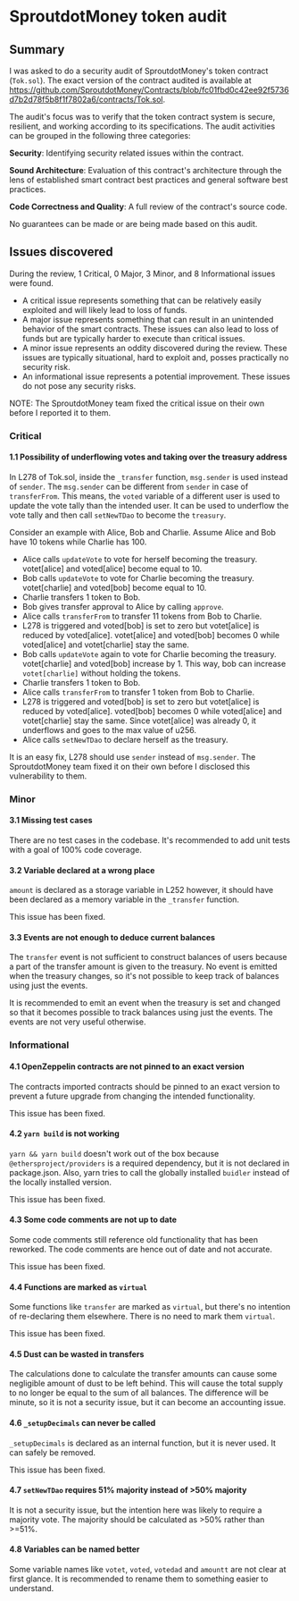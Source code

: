 # SproutdotMoney token audit

## Summary

I was asked to do a security audit of SproutdotMoney's token contract (`Tok.sol`). The exact version of the contract audited is available at <https://github.com/SproutdotMoney/Contracts/blob/fc01fbd0c42ee92f5736d7b2d78f5b8f1f7802a6/contracts/Tok.sol>.

The audit's focus was to verify that the token contract system is secure, resilient, and working according to its specifications. The audit activities can be grouped in the following three categories:

**Security**: Identifying security related issues within the contract.

**Sound Architecture**: Evaluation of this contract's architecture through the lens of established smart contract best practices and general software best practices.

**Code Correctness and Quality**: A full review of the contract's source code.

No guarantees can be made or are being made based on this audit.

## Issues discovered

During the review, 1 Critical, 0 Major, 3 Minor, and 8 Informational issues were found.

- A critical issue represents something that can be relatively easily exploited and will likely lead to loss of funds.
- A major issue represents something that can result in an unintended behavior of the smart contracts. These issues can also lead to loss of funds but are typically harder to execute than critical issues.
- A minor issue represents an oddity discovered during the review. These issues are typically situational, hard to exploit and, posses practically no security risk.
- An informational issue represents a potential improvement. These issues do not pose any security risks.

NOTE: The SproutdotMoney team fixed the critical issue on their own before I reported it to them.

### Critical

#### 1.1 Possibility of underflowing votes and taking over the treasury address

In L278 of Tok.sol, inside the `_transfer` function, `msg.sender` is used instead of `sender`. The `msg.sender` can be different from `sender` in case of `transferFrom`. This means, the `voted` variable of a different user is used to update the vote tally than the intended user. It can be used to underflow the vote tally and then call `setNewTDao` to become the `treasury`.

Consider an example with Alice, Bob and Charlie. Assume Alice and Bob have 10 tokens while Charlie has 100.

- Alice calls `updateVote` to vote for herself becoming the treasury. votet[alice] and voted[alice] become equal to 10.
- Bob calls `updateVote` to vote for Charlie becoming the treasury. votet[charlie] and voted[bob] become equal to 10.
- Charlie transfers 1 token to Bob.
- Bob gives transfer approval to Alice by calling `approve`.
- Alice calls `transferFrom` to transfer 11 tokens from Bob to Charlie.
- L278 is triggered and voted[bob] is set to zero but votet[alice] is reduced by voted[alice]. votet[alice] and voted[bob] becomes 0 while voted[alice] and votet[charlie] stay the same.
- Bob calls `updateVote` again to vote for Charlie becoming the treasury. votet[charlie] and voted[bob] increase by 1. This way, bob can increase `votet[charlie]` without holding the tokens.
- Charlie transfers 1 token to Bob.
- Alice calls `transferFrom` to transfer 1 token from Bob to Charlie.
- L278 is triggered and voted[bob] is set to zero but votet[alice] is reduced by voted[alice]. voted[bob] becomes 0 while voted[alice] and votet[charlie] stay the same. Since votet[alice] was already 0, it underflows and goes to the max value of u256.
- Alice calls `setNewTDao` to declare herself as the treasury.

It is an easy fix, L278 should use `sender` instead of `msg.sender`. The SproutdotMoney team fixed it on their own before I disclosed this vulnerability to them.

### Minor

#### 3.1 Missing test cases

There are no test cases in the codebase. It's recommended to add unit tests with a goal of 100% code coverage.

#### 3.2 Variable declared at a wrong place

`amount` is declared as a storage variable in L252 however, it should have been declared as a memory variable in the `_transfer` function.

This issue has been fixed.


#### 3.3 Events are not enough to deduce current balances

The `transfer` event is not sufficient to construct balances of users because a part of the transfer amount is given to the treasury. No event is emitted when the treasury changes, so it's not possible to keep track of balances using just the events.

It is recommended to emit an event when the treasury is set and changed so that it becomes possible to track balances using just the events. The events are not very useful otherwise.

### Informational

#### 4.1 OpenZeppelin contracts are not pinned to an exact version

The contracts imported contracts should be pinned to an exact version to prevent a future upgrade from changing the intended functionality.

This issue has been fixed.

#### 4.2 `yarn build` is not working

`yarn && yarn build` doesn't work out of the box because `@ethersproject/providers` is a required dependency, but it is not declared in package.json. Also, yarn tries to call the globally installed `buidler` instead of the locally installed version.

This issue has been fixed.

#### 4.3 Some code comments are not up to date

Some code comments still reference old functionality that has been reworked. The code comments are hence out of date and not accurate.

This issue has been fixed.

#### 4.4 Functions are marked as `virtual`

Some functions like `transfer` are marked as `virtual`, but there's no intention of re-declaring them elsewhere. There is no need to mark them `virtual`.

This issue has been fixed.

#### 4.5 Dust can be wasted in transfers

The calculations done to calculate the transfer amounts can cause some negligible amount of dust to be left behind. This will cause the total supply to no longer be equal to the sum of all balances. The difference will be minute, so it is not a security issue, but it can become an accounting issue.

#### 4.6 `_setupDecimals` can never be called

`_setupDecimals` is declared as an internal function, but it is never used. It can safely be removed.

This issue has been fixed.

#### 4.7 `setNewTDao` requires 51% majority instead of >50% majority

It is not a security issue, but the intention here was likely to require a majority vote. The majority should be calculated as >50% rather than >=51%.

#### 4.8 Variables can be named better

Some variable names like `votet`, `voted`, `votedad` and `amountt` are not clear at first glance. It is recommended to rename them to something easier to understand.

